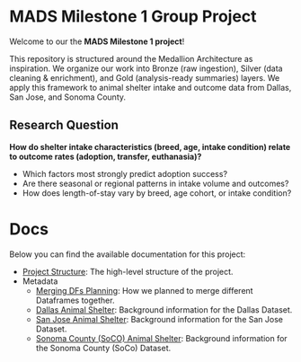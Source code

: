 # MADS Milestone 1 Group Project
Welcome to our the **MADS Milestone 1 project**! 

This repository is structured around the Medallion Architecture as inspiration. We organize our work into Bronze (raw ingestion), Silver (data cleaning & enrichment), and Gold (analysis-ready summaries) layers. We apply this framework to animal shelter intake and outcome data from Dallas, San Jose, and Sonoma County.

## Research Question

**How do shelter intake characteristics (breed, age, intake condition) relate to outcome rates (adoption, transfer, euthanasia)?**  
- Which factors most strongly predict adoption success?  
- Are there seasonal or regional patterns in intake volume and outcomes?  
- How does length-of-stay vary by breed, age cohort, or intake condition?

# Docs

Below you can find the available documentation for this project:

* [Project Structure](./docs/project_structure.md): The high-level structure of the project.
* Metadata
    * [Merging DFs Planning](./docs/metadata/merging-dfs-planning.md): How we planned to merge different Dataframes together.
    * [Dallas Animal Shelter](./docs/metadata/dallas_animal_shelter_metadata.md): Background information for the Dallas Dataset.
    * [San Jose Animal Shelter](./docs/metadata/san_jose_animal_shelter_metadata.md): Background information for the San Jose Dataset.
    * [Sonoma County (SoCO) Animal Shelter](./docs/metadata/sonoma_county_animal_shelter_metadata.md): Background information for the Sonoma County (SoCo) Dataset.
